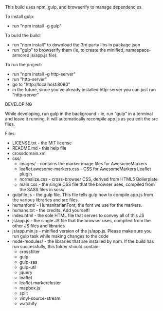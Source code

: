 This build uses npm, gulp, and browserify to manage dependencies.

To install gulp:
- run "npm install -g gulp"

To build the build:
- run "npm install" to download the 3rd party libs in package.json
- run "gulp" to browserify them (ie, to create the minified, namespace-armored js/app.js file).

To run the project:
- run "npm install -g http-server"
- run "http-server"
- go to "http://localhost:8080"
- in the future, since you've already installed http-server you can just run "http-server"

DEVELOPING

While developing, run gulp in the background - ie, run "gulp" in a terminal and
leave it running.  It will automatically recompile app.js as you edit the src files.

Files:

- LICENSE.txt - the MIT license
- README.md - this help file
- crossdomain.xml
- css/
  - images/ - contains the marker image files for AwesomeMarkers
  - leaflet.awesome-markers.css - CSS for AwesomeMarkers Leaflet plugin
  - normalize.css - cross-browser CSS, derived from HTML5 Boilerplate
  - main.css - the single CSS file that the browser uses, compiled from the SASS files in scss/
- gulpfile.js - the gulp file.  This file tells gulp how to compile app.js from the various libraries and src files.
- humanfont/ - HumanitarianFont, the font we use for the markers.
- humans.txt - the credits.  Add yourself!
- index.html - the sole HTML file that serves to convey all of this JS
- js/app.js - the single JS file that the browser uses, compiled from the other JS files and libraries
- js/app.min.js - minified version of the js/app.js. Please make sure you run gulp task while making changes to the code
- node-modules/ - the libraries that are installed by npm.  If the build has run successfully, this folder should contain:
   - crossfilter
   - gulp
   - gulp-sas
   - gulp-util
   - jquery
   - leaflet
   - leaflet.markercluster
   - mapbox.js
   - split
   - vinyl-source-stream
   - watchify
